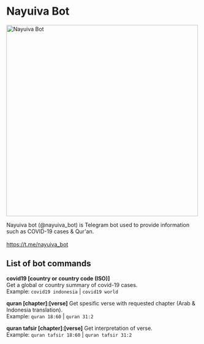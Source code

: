 # Nayuiva Bot

<img src="https://github.com/shidqi/tebot-nayu/blob/master/images/preview.gif?raw=true" height="500" width="auto" alt="Nayuiva Bot"/>

Nayuiva bot (@nayuiva_bot) is Telegram bot used to provide information such as COVID-19 cases & Qur'an.  <br><br>
https://t.me/nayuiva_bot  <br>


## List of bot commands  
  
**covid19 [country or country code (ISO)]**  
Get a global or country summary of covid-19 cases.  
Example:  `covid19 indonesia`   | `covid19 world`  

**quran [chapter]:[verse]**
Get spesific verse with requested chapter (Arab & Indonesia translation).  
Example:  `quran 18:60`  | `quran 31:2`  

**quran tafsir [chapter]:[verse]**
Get interpretation of verse.  
Example:  `quran tafsir 18:60`  | `quran tafsir 31:2`  
